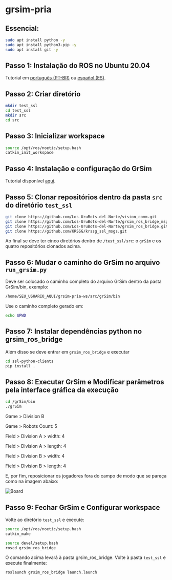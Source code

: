 # grsim-pria

## Essencial: 

```bash
sudo apt install python -y
sudo apt install python3-pip -y
sudo apt install git -y
```

## Passo 1: Instalação do ROS no Ubuntu 20.04

Tutorial em [português (PT-BR)](https://github.com/russibc/grsim-pria/blob/main/INSTALL-ROS-PT.md) ou [español (ES)](https://github.com/russibc/grsim-pria/blob/main/INSTALL-ROS-ES.md).

## Passo 2: Criar diretório 

```bash
mkdir test_ssl
cd test_ssl
mkdir src
cd src
```
## Passo 3: Inicializar workspace
```bash
source /opt/ros/noetic/setup.bash
catkin_init_workspace
```
## Passo 4: Instalação e configuração do GrSim

Tutorial disponível [aqui](https://github.com/RoboCup-SSL/grSim/blob/master/INSTALL.md).

## Passo 5: Clonar repositórios dentro da pasta `src` do diretório `test_ssl`

```bash
git clone https://github.com/Los-UruBots-del-Norte/vision_comm.git
git clone https://github.com/Los-UruBots-del-Norte/grsim_ros_bridge_msgs.git
git clone https://github.com/Los-UruBots-del-Norte/grsim_ros_bridge.git
git clone https://github.com/KRSSG/krssg_ssl_msgs.git
```
Ao final se deve ter cinco diretórios dentro de `/test_ssl/src`: o `grSim` e os quatro repositórios clonados acima.

## Passo 6: Mudar o caminho do GrSim no arquivo `run_grsim.py`

Deve ser colocado o caminho completo do arquivo GrSim dentro da pasta GrSim/bin, exemplo:

```bash
/home/SEU_USUARIO_AQUI/grsim-pria-ws/src/grSim/bin
```

Use o caminho completo gerado em:
```bash
echo $PWD
```

## Passo 7: Instalar dependências python no grsim_ros_bridge

Além disso se deve entrar em `grsim_ros_bridge` e executar

```bash
cd ssl-python-clients
pip install .
```
## Passo 8: Executar GrSim e Modificar parâmetros pela interface gráfica da execução

```bash
cd /grSim/bin
./grSim
```

Game > Division B

Game > Robots Count: 5

Field > Division A > width: 4

Field > Division A > length: 4

Field > Division B > width: 4

Field > Division B > length: 4

E, por fim, reposicionar os jogadores fora do campo de modo que se pareça como na imagem abaixo:

![Board](https://github.com/russibc/grsim-pria/blob/main/board.png)

## Passo 9: Fechar GrSim e Configurar workspace

Volte ao diretório `test_ssl` e execute:

```bash
source /opt/ros/noetic/setup.bash
catkin_make
```
```bash
source devel/setup.bash
roscd grsim_ros_bridge
```
O comando acima levará à pasta grsim_ros_bridge. Volte à pasta `test_ssl` e execute finalmente:
```bash
roslaunch grsim_ros_bridge launch.launch
```
